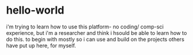 # hello-world

i'm trying to learn how to use this platform- no coding/ comp-sci experience, but i'm a researcher and think i hsould be able to learn how to do this. to begin with mostly so i can use and build on the projects others have put up here, for myself.

